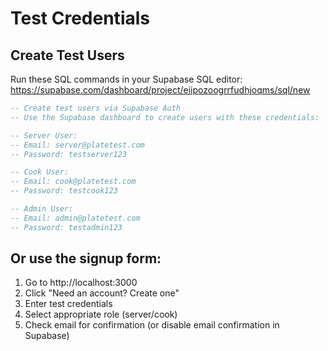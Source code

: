 # Test Credentials

## Create Test Users

Run these SQL commands in your Supabase SQL editor:
https://supabase.com/dashboard/project/eiipozoogrrfudhjoqms/sql/new

```sql
-- Create test users via Supabase Auth
-- Use the Supabase dashboard to create users with these credentials:

-- Server User:
-- Email: server@platetest.com
-- Password: testserver123

-- Cook User:  
-- Email: cook@platetest.com
-- Password: testcook123

-- Admin User:
-- Email: admin@platetest.com  
-- Password: testadmin123
```

## Or use the signup form:
1. Go to http://localhost:3000
2. Click "Need an account? Create one"
3. Enter test credentials
4. Select appropriate role (server/cook)
5. Check email for confirmation (or disable email confirmation in Supabase)